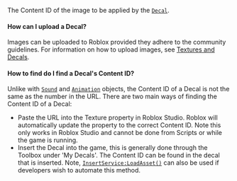 The Content ID of the image to be applied by the [`Decal`](https://create.roblox.com/docs/reference/engine/classes/Decal).
#### How can I upload a Decal?

Images can be uploaded to Roblox provided they adhere to the community
guidelines. For information on how to upload images, see
[Textures and Decals](https://create.roblox.com/docs/parts/textures-decals).
#### How to find do I find a Decal's Content ID?

Unlike with [`Sound`](https://create.roblox.com/docs/reference/engine/classes/Sound) and [`Animation`](https://create.roblox.com/docs/reference/engine/classes/Animation) objects, the Content ID of
a Decal is not the same as the number in the URL. There are two main ways
of finding the Content ID of a Decal:

- Paste the URL into the Texture property in Roblox Studio. Roblox will
automatically update the property to the correct Content ID. Note this
only works in Roblox Studio and cannot be done from Scripts or while the
game is running.
- Insert the Decal into the game, this is generally done through the
Toolbox under 'My Decals'. The Content ID can be found in the decal that
is inserted. Note, [`InsertService:LoadAsset()`](https://create.roblox.com/docs/reference/engine/classes/InsertService#LoadAsset) can also be used if
developers wish to automate this method.